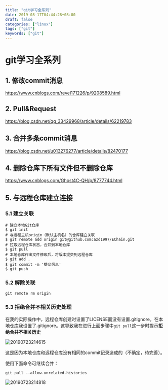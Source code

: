 ```yaml
---
title: "git学习全系列"
date: 2019-08-17T04:44:28+08:00
draft: false
categories: ["linux"]
tags: ["git"]
keywords: ["git"]
---
```


# git学习全系列

## 1. 修改commit消息

<https://www.cnblogs.com/revel171226/p/9208589.html>

## 2. Pull&Request

<https://blog.csdn.net/qq_33429968/article/details/62219783>

## 3. 合并多条commit消息

<https://blog.csdn.net/u013276277/article/details/82470177>

## 4. 删除仓库下所有文件但不删除仓库

<https://www.cnblogs.com/Ghost4C-QH/p/8777744.html>

## 5. 与远程仓库建立连接

### 5.1 建立关联

```shell
# 建立本地Git仓库
$ git init
# 与远程主机origin（默认主机名）的仓库建立关联
$ git remote add origin git@github.com:azd1997/EChain.git
# 拉取远程仓库状态，合并到本地仓库
$ git pull
# 本地仓库作出文件修改后，将版本提交到远程仓库
$ git add .
$ git commit -m '提交信息'
$ git push
```

### 5.2 解除关联

```shell
git remote rm origin
```

### 5.3 拒绝合并不相关历史处理

在我的实际操作中，远程仓库创建时设置了LICENSE而没有设置.gitignore，在本地仓库我设置了.gitignore。这导致我在进行上面步骤中`git pull`这一步时提示**拒绝合并不相关历史**

![20190723214615](/images/TIM截图20190723214615.png)

这是因为本地仓库和远程仓库没有相同的commit记录造成的（不确定，待完善）。

使用下面命令可继续合并：

```shell
git pull --allow-unrelated-histories
```

![20190723214818](/images/TIM截图20190723214818.png)
